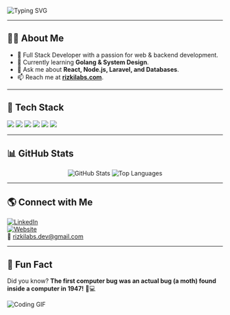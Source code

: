 ![Typing SVG](https://readme-typing-svg.herokuapp.com?font=Fira+Code&size=22&pause=1000&color=00FF00&center=true&vCenter=true&width=500&lines=Hi%2C+I'm+Rizki!+%F0%9F%91%8B;Full+Stack+Developer!+%F0%9F%9A%80;Passionate+about+Coding!+%E2%9C%A8)

---

## 👨‍💻 About Me  
- 🚀 Full Stack Developer with a passion for web & backend development.  
- 🌱 Currently learning **Golang & System Design**.  
- 💬 Ask me about **React, Node.js, Laravel, and Databases**.  
- 📫 Reach me at **[rizkilabs.com](mailto:rizki@example.com)**.  

---

## 🚀 Tech Stack  
<p align="left">
  <img src="https://img.shields.io/badge/-React-61DAFB?style=flat-square&logo=react" />
  <img src="https://img.shields.io/badge/-Node.js-339933?style=flat-square&logo=node.js&logoColor=white" />
  <img src="https://img.shields.io/badge/-Laravel-FF2D20?style=flat-square&logo=laravel&logoColor=white" />
  <img src="https://img.shields.io/badge/-Golang-00ADD8?style=flat-square&logo=go&logoColor=white" />
  <img src="https://img.shields.io/badge/-MySQL-4479A1?style=flat-square&logo=mysql&logoColor=white" />
  <img src="https://img.shields.io/badge/-PostgreSQL-336791?style=flat-square&logo=postgresql&logoColor=white" />
</p>

---

## 📊 GitHub Stats  
<p align="center">
  <img src="https://github-readme-stats.vercel.app/api?username=rizkilabs&show_icons=true&theme=tokyonight" alt="GitHub Stats" />
  <img src="https://github-readme-stats.vercel.app/api/top-langs/?username=rizkilabs&layout=compact&theme=tokyonight" alt="Top Languages" />
</p>

---

## 🌎 Connect with Me  
[![LinkedIn](https://img.shields.io/badge/-LinkedIn-blue?style=flat-square&logo=linkedin&logoColor=white)](https://linkedin.com/in/rizkilabs)  
[![Website](https://img.shields.io/badge/-Website-black?style=flat-square&logo=googlechrome&logoColor=white)](https://rizkilabs.com)  
📧 [rizkilabs.dev@gmail.com](mailto:rizkilabs.dev@gmail.com)  

---

## 🎉 Fun Fact  
Did you know? **The first computer bug was an actual bug (a moth) found inside a computer in 1947!** 🦋💻  

![Coding GIF](https://media.giphy.com/media/qgQUggAC3Pfv687qPC/giphy.gif)  
